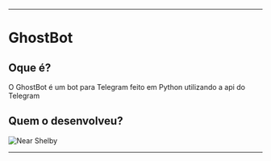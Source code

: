 <hr>
<h1>GhostBot</h1>
<h2>Oque é?</h2>
<p>O GhostBot é um bot para Telegram feito em Python utilizando a api do Telegram</p>
<h2>Quem o desenvolveu?</h2>

![Near Shelby](https://github.com/nearshelby-yt/)
<hr>
